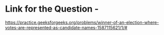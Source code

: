 # Link for the Question -

https://practice.geeksforgeeks.org/problems/winner-of-an-election-where-votes-are-represented-as-candidate-names-1587115621/1/#